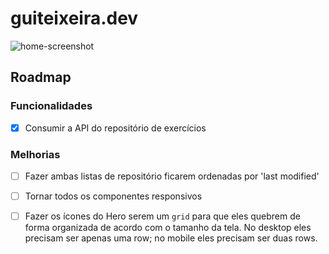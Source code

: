 # guiteixeira.dev

![home-screenshot](https://github.com/ggteixeira/ggteixeira.github.io/blob/master/media/website-screenshot-home-desktop.png)

## Roadmap

### Funcionalidades

- [x] Consumir a API do repositório de exercícios

### Melhorias

- [ ] Fazer ambas listas de repositório ficarem ordenadas por 'last modified'
- [ ] Tornar todos os componentes responsivos
- [ ] Fazer os ícones do Hero serem um `grid` para que eles quebrem de forma organizada de acordo com o tamanho da tela. No desktop eles precisam ser apenas uma row; no mobile eles precisam ser duas rows.



